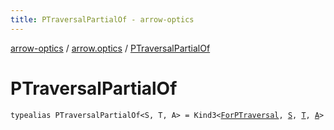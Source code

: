 ```yaml
---
title: PTraversalPartialOf - arrow-optics
---
```


[arrow-optics](../index.html) / [arrow.optics](index.html) / [PTraversalPartialOf](./-p-traversal-partial-of.html)

# PTraversalPartialOf

`typealias PTraversalPartialOf<S, T, A> = Kind3<`[`ForPTraversal`](-for-p-traversal.html)`, `[`S`](-p-traversal-partial-of.html#S)`, `[`T`](-p-traversal-partial-of.html#T)`, `[`A`](-p-traversal-partial-of.html#A)`>`